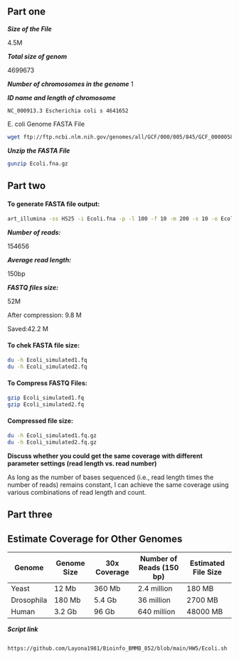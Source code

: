 
## Part one

***Size of the File*** 

4.5M

***Total size of genom***

4699673

***Number of chromosomes in the genome***
1

***ID name and length of chromosome*** 
````
NC_000913.3 Escherichia coli s 4641652 

````
E. coli Genome FASTA File

```sh
wget ftp://ftp.ncbi.nlm.nih.gov/genomes/all/GCF/000/005/845/GCF_000005845.2_ASM584v2/GCF_000005845.2_ASM584v2_genomic.fna.gz -O Ecoli.fna.gz
```

***Unzip the FASTA File***

```sh
gunzip Ecoli.fna.gz
```


## Part two

#### To generate FASTA file output:

```sh
art_illumina -ss HS25 -i Ecoli.fna -p -l 100 -f 10 -m 200 -s 10 -o Ecoli_simulated
```

***Number of reads:***

154656

***Average read length:***

150bp

***FASTQ files size:*** 

52M 

After compression: 9.8 M

Saved:42.2 M

#### To chek FASTA file size:

```sh
du -h Ecoli_simulated1.fq
du -h Ecoli_simulated2.fq
```

#### To Compress FASTQ Files:

```sh
gzip Ecoli_simulated1.fq
gzip Ecoli_simulated2.fq
```
#### Compressed file size:

```sh
du -h Ecoli_simulated1.fq.gz
du -h Ecoli_simulated2.fq.gz
```

****Discuss whether you could get the same coverage with different parameter settings (read length vs. read number)****

As long as the number of bases sequenced (i.e., read length times the number of reads) remains constant, I can achieve the same coverage using various combinations of read length and count.


## Part three


## Estimate Coverage for Other Genomes

| Genome      | Genome Size | 30x Coverage | Number of Reads (150 bp) | Estimated File Size |
|-------------|-------------|--------------|--------------------------|---------------------|
| Yeast       | 12 Mb       | 360 Mb       | 2.4 million              | 180 MB              |
| Drosophila  | 180 Mb      | 5.4 Gb       | 36 million               | 2700 MB             |
| Human       | 3.2 Gb      | 96 Gb        | 640 million              | 48000 MB            |


***Script link***

```` 

https://github.com/Layona1981/Bioinfo_BMMB_852/blob/main/HW5/Ecoli.sh

````

